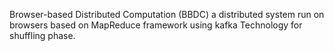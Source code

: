 Browser-based Distributed Computation (BBDC)
a distributed system run on browsers based on MapReduce framework using kafka Technology for shuffling phase.
